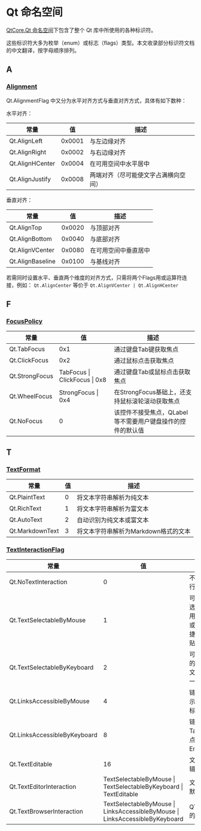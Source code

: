 # Qt 命名空间

[QtCore.Qt 命名空间](https://doc.qt.io/qt-6/qt.html)下包含了整个 Qt 库中所使用的各种标识符。

这些标识符大多为枚举（enum）或标志（flags）类型。本文收录部分标识符文档的中文翻译，按字母顺序排列。

## A

### [Alignment](https://doc.qt.io/qt-6/qt.html#AlignmentFlag-enum)

Qt.AlignmentFlag 中又分为水平对齐方式与垂直对齐方式，具体有如下数种：

水平对齐：

| 常量              | 值      | 描述                 |
|-----------------|--------|--------------------|
| Qt.AlignLeft    | 0x0001 | 与左边缘对齐             |
| Qt.AlignRight   | 0x0002 | 与右边缘对齐             |
| Qt.AlignHCenter | 0x0004 | 在可用空间中水平居中         |
| Qt.AlignJustify | 0x0008 | 两端对齐（尽可能使文字占满横向空间） |

垂直对齐：

| 常量               | 值      | 描述         |
|------------------|--------|------------|
| Qt.AlignTop      | 0x0020 | 与顶部对齐      |
| Qt.AlignBottom   | 0x0040 | 与底部对齐      |
| Qt.AlignVCenter  | 0x0080 | 在可用空间中垂直居中 |
| Qt.AlignBaseline | 0x0100 | 与基线对齐      |

若需同时设置水平、垂直两个维度的对齐方式，只需将两个Flags用或运算符连接，例如：
`Qt.AlignCenter` 等价于 `Qt.AlignVCenter | Qt.AlignHCenter`

## F

### [FocusPolicy](https://doc.qt.io/qt-6/qt.html#FocusPolicy-enum)

| 常量             | 值             | 描述                               |
|----------------|---------------|----------------------------------|
| Qt.TabFocus    | 0x1           | 通过键盘Tab键获取焦点                     |
| Qt.ClickFocus  | 0x2           | 通过鼠标点击获取焦点                       |
| Qt.StrongFocus | TabFocus \| ClickFocus \| 0x8 | 通过键盘Tab或鼠标点击获取焦点                              |
| Qt.WheelFocus  | StrongFocus \| 0x4                              | 在StrongFocus基础上，还支持鼠标滚轮滚动获取焦点            |
| Qt.NoFocus     | 0             | 该控件不接受焦点，QLabel等不需要用户键盘操作的控件的默认值 |

## T

### [TextFormat](https://doc.qt.io/qt-6/qt.html#TextFormat-enum)

| 常量              | 值   | 描述                     |
|-----------------|-----|------------------------|
| Qt.PlaintText   | 0   | 将文本字符串解析为纯文本           |
| Qt.RichText     | 1   | 将文本字符串解析为富文本           |
| Qt.AutoText     | 2   | 自动识别为纯文本或富文本           |
| Qt.MarkdownText | 3   | 将文本字符串解析为Markdown格式的文本 |

### [TextInteractionFlag](https://doc.qt.io/qt-6/qt.html#TextFormat-enum)

| 常量                           | 值                       | 描述                               |
|------------------------------|-------------------------|----------------------------------|
| Qt.NoTextInteraction         | 0                       | 不能与文本进行交互                        |
| Qt.TextSelectableByMouse     | 1                       | 可以使用鼠标选择文本，并用上下文菜单或标准键盘快捷键复制到剪贴板 |
| Qt.TextSelectableByKeyboard  | 2                       | 可以用键盘上的光标键选择文本，会显示一个文本光标         |
| Qt.LinksAccessibleByMouse    | 4                       | 链接高亮显示，并可用鼠标激活                   |
| Qt.LinksAccessibleByKeyboard | 8                       | 链接可以使用Tab键获得焦点，并通过Enter键激活       |
| Qt.TextEditable              | 16                      | 文本完全可编辑                          |
| Qt.TextEditorInteraction     | TextSelectableByMouse \| TextSelectableByKeyboard \| TextEditable | 文本编辑器的默认值                                           |
| Qt.TextBrowserInteraction    | TextSelectableByMouse \| LinksAccessibleByMouse \| LinksAccessibleByKeyboard | QTextBrowser的默认值                                         |

